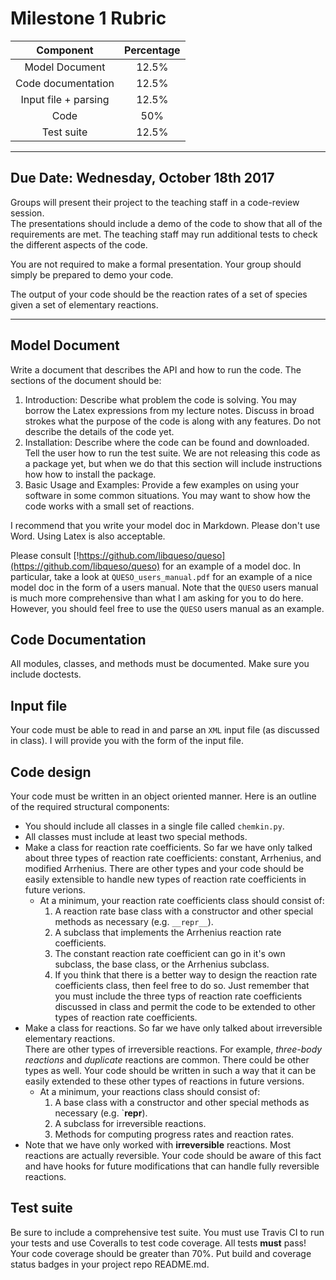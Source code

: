 # Milestone 1 Rubric

| Component                   | Percentage |
| :-------------------------: | :--------: |
| Model Document              | 12.5%      |
| Code documentation          | 12.5%      | 
| Input file + parsing        | 12.5%      |
| Code                        | 50%        |
| Test suite                  | 12.5%      |

---

## Due Date:  Wednesday, October 18th 2017
Groups will present their project to the teaching staff in a code-review session.  
The presentations should include a demo of the code to show that all of the 
requirements are met.  The teaching staff may run additional tests to check the 
different aspects of the code.

You are not required to make a formal presentation.  Your group should simply 
be prepared to demo your code.

The output of your code should be the reaction rates of a set of species given 
a set of elementary reactions.

---

## Model Document
Write a document that describes the API and how to run the code.  The sections of the 
document should be:
1. Introduction:  Describe what problem the code is solving.  You may borrow the Latex 
   expressions from my lecture notes.  Discuss in broad strokes what the purpose of the 
   code is along with any features.  Do not describe the details of the code yet.
2. Installation:  Describe where the code can be found and downloaded.  Tell the user 
   how to run the test suite.  We are not releasing this code as a package yet, but 
   when we do that this section will include instructions how how to install the package.
3. Basic Usage and Examples:  Provide a few examples on using your software in some 
   common situations.  You may want to show how the code works with a small set of 
   reactions.

I recommend that you write your model doc in Markdown.  Please don't use Word.  Using 
Latex is also acceptable.

Please consult [!https://github.com/libqueso/queso](https://github.com/libqueso/queso) 
for an example of a model doc.  In particular, take a look at `QUESO_users_manual.pdf` 
for an example of a nice model doc in the form of a users manual.  Note that the `QUESO` 
users manual is much more comprehensive than what I am asking for you to do here.  
However, you should feel free to use the `QUESO` users manual as an example.

## Code Documentation
All modules, classes, and methods must be documented.  Make sure you include doctests.

## Input file
Your code must be able to read in and parse an `XML` input file (as discussed in class).  I will 
provide you with the form of the input file.

## Code design
Your code must be written in an object oriented manner.  Here is an outline of the required 
structural components:
* You should include all classes in a single file called `chemkin.py`.  
* All classes must include at least two special methods.
* Make a class for reaction rate coefficients.  So far we have only talked about three types 
  of reaction rate coefficients:  constant, Arrhenius, and modified Arrhenius.  There are 
  other types and your code should be easily extensible to handle new types of reaction 
  rate coefficients in future verions.
  - At a minimum, your reaction rate coefficients class should consist of:
    1. A reaction rate base class with a constructor and other special methods as necessary 
       (e.g. `__repr__`).
    2. A subclass that implements the Arrhenius reaction rate coefficients.
    3. The constant reaction rate coefficient can go in it's own subclass, the base class, 
       or the Arrhenius subclass.
    4. If you think that there is a better way to design the reaction rate coefficients 
       class, then feel free to do so.  Just remember that you must include the 
       three typs of reaction rate coefficients discussed in class and permit the 
       code to be extended to other types of reaction rate coefficients.
* Make a class for reactions.  So far we have only talked about irreversible elementary reactions.  
  There are other types of irreversible reactions.  For example, *three-body reactions* and *duplicate* 
  reactions are common.  There could be other types as well.  Your code should be 
  written in such a way that it can be easily extended to these other types of reactions 
  in future versions.
  - At a minimum, your reactions class should consist of:
    1. A base class with a constructor and other special methods as necessary
       (e.g. `__repr__).
    2. A subclass for irreversible reactions.
    3. Methods for computing progress rates and reaction rates.
* Note that we have only worked with **irreversible** reactions.  Most reactions are 
  actually reversible.  Your code should be aware of this fact and have hooks for 
  future modifications that can handle fully reversible reactions.

## Test suite
Be sure to include a comprehensive test suite.  You must use Travis CI to run your tests 
and use Coveralls to test code coverage.  All tests **must** pass!  Your code coverage 
should be greater than 70%.  Put build and coverage status badges in your project repo 
README.md.
